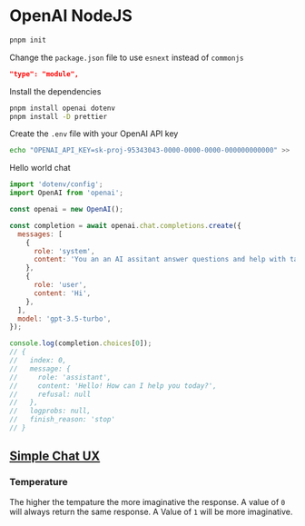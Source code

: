 # OpenAI NodeJS

```bash
pnpm init
```

Change the `package.json` file to use `esnext` instead of `commonjs`

```json
"type": "module",
```

Install the dependencies

```bash
pnpm install openai dotenv
pnpm install -D prettier
```

Create the `.env` file with your OpenAI API key

```bash
echo "OPENAI_API_KEY=sk-proj-95343043-0000-0000-0000-000000000000" >> .env
```

Hello world chat

```js
import 'dotenv/config';
import OpenAI from 'openai';

const openai = new OpenAI();

const completion = await openai.chat.completions.create({
  messages: [
    {
      role: 'system',
      content: 'You an an AI assitant answer questions and help with tasks.',
    },
    {
      role: 'user',
      content: 'Hi',
    },
  ],
  model: 'gpt-3.5-turbo',
});

console.log(completion.choices[0]);
// {
//   index: 0,
//   message: {
//     role: 'assistant',
//     content: 'Hello! How can I help you today?',
//     refusal: null
//   },
//   logprobs: null,
//   finish_reason: 'stop'
// }
```

## [Simple Chat UX](https://scottmoss.notion.site/Simple-chat-UX-59c4414fd15b4346bde3f543e69e041b)

### Temperature

The higher the tempature the more imaginative the response.
A value of `0` will always return the same response.
A Value of `1` will be more imaginative.
